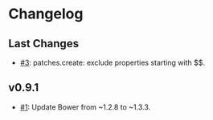 # Changelog

## Last Changes
- [#3](https://github.com/LaxarJS/laxar_patterns/issues/3): patches.create: exclude properties starting with $$.

## v0.9.1
- [#1](https://github.com/LaxarJS/laxar_patterns/issues/1): Update Bower from ~1.2.8 to ~1.3.3.
